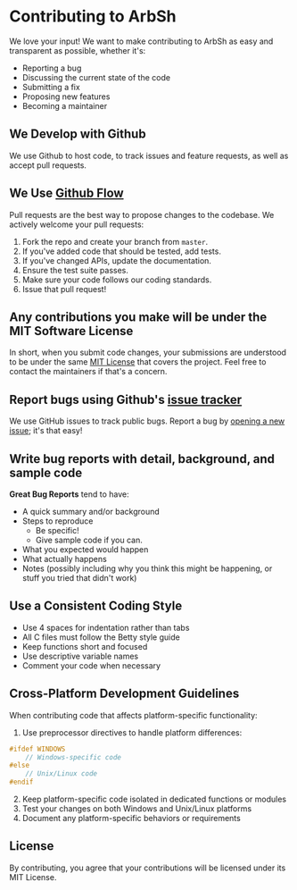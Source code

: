 # Contributing to ArbSh

We love your input! We want to make contributing to ArbSh as easy and transparent as possible, whether it's:

- Reporting a bug
- Discussing the current state of the code
- Submitting a fix
- Proposing new features
- Becoming a maintainer

## We Develop with Github
We use Github to host code, to track issues and feature requests, as well as accept pull requests.

## We Use [Github Flow](https://guides.github.com/introduction/flow/index.html)
Pull requests are the best way to propose changes to the codebase. We actively welcome your pull requests:

1. Fork the repo and create your branch from `master`.
2. If you've added code that should be tested, add tests.
3. If you've changed APIs, update the documentation.
4. Ensure the test suite passes.
5. Make sure your code follows our coding standards.
6. Issue that pull request!

## Any contributions you make will be under the MIT Software License
In short, when you submit code changes, your submissions are understood to be under the same [MIT License](http://choosealicense.com/licenses/mit/) that covers the project. Feel free to contact the maintainers if that's a concern.

## Report bugs using Github's [issue tracker](https://github.com/OmarAglan/simple_shell/issues)
We use GitHub issues to track public bugs. Report a bug by [opening a new issue](https://github.com/OmarAglan/simple_shell/issues/new); it's that easy!

## Write bug reports with detail, background, and sample code

**Great Bug Reports** tend to have:

- A quick summary and/or background
- Steps to reproduce
  - Be specific!
  - Give sample code if you can.
- What you expected would happen
- What actually happens
- Notes (possibly including why you think this might be happening, or stuff you tried that didn't work)

## Use a Consistent Coding Style

* Use 4 spaces for indentation rather than tabs
* All C files must follow the Betty style guide
* Keep functions short and focused
* Use descriptive variable names
* Comment your code when necessary

## Cross-Platform Development Guidelines

When contributing code that affects platform-specific functionality:

1. Use preprocessor directives to handle platform differences:
```c
#ifdef WINDOWS
    // Windows-specific code
#else
    // Unix/Linux code
#endif
```

2. Keep platform-specific code isolated in dedicated functions or modules
3. Test your changes on both Windows and Unix/Linux platforms
4. Document any platform-specific behaviors or requirements

## License
By contributing, you agree that your contributions will be licensed under its MIT License.
